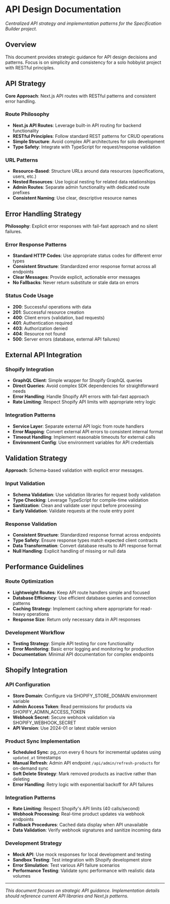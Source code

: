 # API Design Documentation

*Centralized API strategy and implementation patterns for the Specification Builder project.*

## Overview

This document provides strategic guidance for API design decisions and patterns. Focus is on simplicity and consistency for a solo hobbyist project with RESTful principles.

## API Strategy

**Core Approach**: Next.js API routes with RESTful patterns and consistent error handling.

### Route Philosophy
- **Next.js API Routes**: Leverage built-in API routing for backend functionality
- **RESTful Principles**: Follow standard REST patterns for CRUD operations
- **Simple Structure**: Avoid complex API architectures for solo development
- **Type Safety**: Integrate with TypeScript for request/response validation

### URL Patterns
- **Resource-Based**: Structure URLs around data resources (specifications, users, etc.)
- **Nested Resources**: Use logical nesting for related data relationships
- **Admin Routes**: Separate admin functionality with dedicated route prefixes
- **Consistent Naming**: Use clear, descriptive resource names

## Error Handling Strategy

**Philosophy**: Explicit error responses with fail-fast approach and no silent failures.

### Error Response Patterns
- **Standard HTTP Codes**: Use appropriate status codes for different error types
- **Consistent Structure**: Standardized error response format across all endpoints
- **Clear Messages**: Provide explicit, actionable error messages
- **No Fallbacks**: Never return substitute or stale data on errors

### Status Code Usage
- **200**: Successful operations with data
- **201**: Successful resource creation
- **400**: Client errors (validation, bad requests)
- **401**: Authentication required
- **403**: Authorization denied
- **404**: Resource not found
- **500**: Server errors (database, external API failures)

## External API Integration

### Shopify Integration
- **GraphQL Client**: Simple wrapper for Shopify GraphQL queries
- **Direct Queries**: Avoid complex SDK dependencies for straightforward needs
- **Error Handling**: Handle Shopify API errors with fail-fast approach
- **Rate Limiting**: Respect Shopify API limits with appropriate retry logic

### Integration Patterns
- **Service Layer**: Separate external API logic from route handlers
- **Error Mapping**: Convert external API errors to consistent internal format
- **Timeout Handling**: Implement reasonable timeouts for external calls
- **Environment Config**: Use environment variables for API credentials

## Validation Strategy

**Approach**: Schema-based validation with explicit error messages.

### Input Validation
- **Schema Validation**: Use validation libraries for request body validation
- **Type Checking**: Leverage TypeScript for compile-time validation
- **Sanitization**: Clean and validate user input before processing
- **Early Validation**: Validate requests at the route entry point

### Response Validation
- **Consistent Structure**: Standardized response format across endpoints
- **Type Safety**: Ensure response types match expected client contracts
- **Data Transformation**: Convert database results to API response format
- **Null Handling**: Explicit handling of missing or null data

## Performance Guidelines

### Route Optimization
- **Lightweight Routes**: Keep API route handlers simple and focused
- **Database Efficiency**: Use efficient database queries and connection patterns
- **Caching Strategy**: Implement caching where appropriate for read-heavy operations
- **Response Size**: Return only necessary data in API responses

### Development Workflow
- **Testing Strategy**: Simple API testing for core functionality
- **Error Monitoring**: Basic error logging and monitoring for production
- **Documentation**: Minimal API documentation for complex endpoints

## Shopify Integration

### API Configuration
- **Store Domain**: Configure via SHOPIFY_STORE_DOMAIN environment variable
- **Admin Access Token**: Read permissions for products via SHOPIFY_ADMIN_ACCESS_TOKEN
- **Webhook Secret**: Secure webhook validation via SHOPIFY_WEBHOOK_SECRET
- **API Version**: Use 2024-01 or latest stable version

### Product Sync Implementation
- **Scheduled Sync**: pg_cron every 6 hours for incremental updates using `updated_at` timestamps
- **Manual Refresh**: Admin API endpoint `/api/admin/refresh-products` for on-demand sync
- **Soft Delete Strategy**: Mark removed products as inactive rather than deleting
- **Error Handling**: Retry logic with exponential backoff for API failures

### Integration Patterns
- **Rate Limiting**: Respect Shopify's API limits (40 calls/second)
- **Webhook Processing**: Real-time product updates via webhook endpoints
- **Fallback Procedures**: Cached data display when API unavailable
- **Data Validation**: Verify webhook signatures and sanitize incoming data

### Development Strategy
- **Mock API**: Use mock responses for local development and testing
- **Sandbox Testing**: Test integration with Shopify development store
- **Error Simulation**: Test various API failure scenarios
- **Performance Testing**: Validate sync performance with realistic data volumes

---

*This document focuses on strategic API guidance. Implementation details should reference current API libraries and Next.js patterns.*
